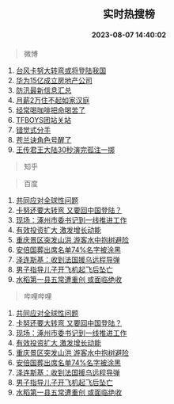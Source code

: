 <div align="center"><h2>实时热搜榜</h2><h4>2023-08-07 14:40:02</h4></div>

> 微博  

1. [台风卡努大转弯或将登陆我国](https://s.weibo.com/weibo?q=%23%E5%8F%B0%E9%A3%8E%E5%8D%A1%E5%8A%AA%E5%A4%A7%E8%BD%AC%E5%BC%AF%E6%88%96%E5%B0%86%E7%99%BB%E9%99%86%E6%88%91%E5%9B%BD%23&t=31&band_rank=1&Refer=top)<br />
2. [华为15亿成立房地产公司](https://s.weibo.com/weibo?q=%23%E5%8D%8E%E4%B8%BA15%E4%BA%BF%E6%88%90%E7%AB%8B%E6%88%BF%E5%9C%B0%E4%BA%A7%E5%85%AC%E5%8F%B8%23&t=31&band_rank=2&Refer=top)<br />
3. [防汛最新信息汇总](https://s.weibo.com/weibo?q=%23%E9%98%B2%E6%B1%9B%E6%9C%80%E6%96%B0%E4%BF%A1%E6%81%AF%E6%B1%87%E6%80%BB%23&t=31&band_rank=3&Refer=top)<br />
4. [月薪2万住不起如家汉庭](https://s.weibo.com/weibo?q=%23%E6%9C%88%E8%96%AA2%E4%B8%87%E4%BD%8F%E4%B8%8D%E8%B5%B7%E5%A6%82%E5%AE%B6%E6%B1%89%E5%BA%AD%23&t=31&band_rank=4&Refer=top)<br />
5. [经常喝咖啡把命喝苦了](https://s.weibo.com/weibo?q=%E7%BB%8F%E5%B8%B8%E5%96%9D%E5%92%96%E5%95%A1%E6%8A%8A%E5%91%BD%E5%96%9D%E8%8B%A6%E4%BA%86&t=31&band_rank=5&Refer=top)<br />
6. [TFBOYS团站关站](https://s.weibo.com/weibo?q=%23TFBOYS%E5%9B%A2%E7%AB%99%E5%85%B3%E7%AB%99%23&t=31&band_rank=6&Refer=top)<br />
7. [错觉式分手](https://s.weibo.com/weibo?q=%E9%94%99%E8%A7%89%E5%BC%8F%E5%88%86%E6%89%8B&t=31&band_rank=7&Refer=top)<br />
8. [苍兰诀角色号醒了](https://s.weibo.com/weibo?q=%23%E8%8B%8D%E5%85%B0%E8%AF%80%E8%A7%92%E8%89%B2%E5%8F%B7%E9%86%92%E4%BA%86%23&t=31&band_rank=8&Refer=top)<br />
9. [王传君王大陆30秒演完孤注一掷](https://s.weibo.com/weibo?q=%23%E7%8E%8B%E4%BC%A0%E5%90%9B%E7%8E%8B%E5%A4%A7%E9%99%8630%E7%A7%92%E6%BC%94%E5%AE%8C%E5%AD%A4%E6%B3%A8%E4%B8%80%E6%8E%B7%23&t=31&band_rank=9&Refer=top)<br />

> 知乎  


> 百度  

1. [共同应对全球性问题](https://www.baidu.com/s?wd=%E5%85%B1%E5%90%8C%E5%BA%94%E5%AF%B9%E5%85%A8%E7%90%83%E6%80%A7%E9%97%AE%E9%A2%98&sa=fyb_news&rsv_dl=fyb_news)<br />
2. [卡努还要大转弯 又要回中国登陆？](https://www.baidu.com/s?wd=%E5%8D%A1%E5%8A%AA%E8%BF%98%E8%A6%81%E5%A4%A7%E8%BD%AC%E5%BC%AF+%E5%8F%88%E8%A6%81%E5%9B%9E%E4%B8%AD%E5%9B%BD%E7%99%BB%E9%99%86%EF%BC%9F&sa=fyb_news&rsv_dl=fyb_news)<br />
3. [现场：涿州市委书记到一线推进工作](https://www.baidu.com/s?wd=%E7%8E%B0%E5%9C%BA%EF%BC%9A%E6%B6%BF%E5%B7%9E%E5%B8%82%E5%A7%94%E4%B9%A6%E8%AE%B0%E5%88%B0%E4%B8%80%E7%BA%BF%E6%8E%A8%E8%BF%9B%E5%B7%A5%E4%BD%9C&sa=fyb_news&rsv_dl=fyb_news)<br />
4. [有效投资扩大 激发增长动能](https://www.baidu.com/s?wd=%E6%9C%89%E6%95%88%E6%8A%95%E8%B5%84%E6%89%A9%E5%A4%A7+%E6%BF%80%E5%8F%91%E5%A2%9E%E9%95%BF%E5%8A%A8%E8%83%BD&sa=fyb_news&rsv_dl=fyb_news)<br />
5. [重庆景区突发山洪 游客水中抱树避险](https://www.baidu.com/s?wd=%E9%87%8D%E5%BA%86%E6%99%AF%E5%8C%BA%E7%AA%81%E5%8F%91%E5%B1%B1%E6%B4%AA+%E6%B8%B8%E5%AE%A2%E6%B0%B4%E4%B8%AD%E6%8A%B1%E6%A0%91%E9%81%BF%E9%99%A9&sa=fyb_news&rsv_dl=fyb_news)<br />
6. [安倍国葬出席名单74%名字被涂黑](https://www.baidu.com/s?wd=%E5%AE%89%E5%80%8D%E5%9B%BD%E8%91%AC%E5%87%BA%E5%B8%AD%E5%90%8D%E5%8D%9574%25%E5%90%8D%E5%AD%97%E8%A2%AB%E6%B6%82%E9%BB%91&sa=fyb_news&rsv_dl=fyb_news)<br />
7. [泽连斯基：收到法国援乌远程导弹](https://www.baidu.com/s?wd=%E6%B3%BD%E8%BF%9E%E6%96%AF%E5%9F%BA%EF%BC%9A%E6%94%B6%E5%88%B0%E6%B3%95%E5%9B%BD%E6%8F%B4%E4%B9%8C%E8%BF%9C%E7%A8%8B%E5%AF%BC%E5%BC%B9&sa=fyb_news&rsv_dl=fyb_news)<br />
8. [男子指导儿子开飞机起飞后坠亡](https://www.baidu.com/s?wd=%E7%94%B7%E5%AD%90%E6%8C%87%E5%AF%BC%E5%84%BF%E5%AD%90%E5%BC%80%E9%A3%9E%E6%9C%BA%E8%B5%B7%E9%A3%9E%E5%90%8E%E5%9D%A0%E4%BA%A1&sa=fyb_news&rsv_dl=fyb_news)<br />
9. [水稻第一县五常遭重创 或面临绝收](https://www.baidu.com/s?wd=%E6%B0%B4%E7%A8%BB%E7%AC%AC%E4%B8%80%E5%8E%BF%E4%BA%94%E5%B8%B8%E9%81%AD%E9%87%8D%E5%88%9B+%E6%88%96%E9%9D%A2%E4%B8%B4%E7%BB%9D%E6%94%B6&sa=fyb_news&rsv_dl=fyb_news)<br />

> 哔哩哔哩  

1. [共同应对全球性问题](https://www.baidu.com/s?wd=%E5%85%B1%E5%90%8C%E5%BA%94%E5%AF%B9%E5%85%A8%E7%90%83%E6%80%A7%E9%97%AE%E9%A2%98&sa=fyb_news&rsv_dl=fyb_news)<br />
2. [卡努还要大转弯 又要回中国登陆？](https://www.baidu.com/s?wd=%E5%8D%A1%E5%8A%AA%E8%BF%98%E8%A6%81%E5%A4%A7%E8%BD%AC%E5%BC%AF+%E5%8F%88%E8%A6%81%E5%9B%9E%E4%B8%AD%E5%9B%BD%E7%99%BB%E9%99%86%EF%BC%9F&sa=fyb_news&rsv_dl=fyb_news)<br />
3. [现场：涿州市委书记到一线推进工作](https://www.baidu.com/s?wd=%E7%8E%B0%E5%9C%BA%EF%BC%9A%E6%B6%BF%E5%B7%9E%E5%B8%82%E5%A7%94%E4%B9%A6%E8%AE%B0%E5%88%B0%E4%B8%80%E7%BA%BF%E6%8E%A8%E8%BF%9B%E5%B7%A5%E4%BD%9C&sa=fyb_news&rsv_dl=fyb_news)<br />
4. [有效投资扩大 激发增长动能](https://www.baidu.com/s?wd=%E6%9C%89%E6%95%88%E6%8A%95%E8%B5%84%E6%89%A9%E5%A4%A7+%E6%BF%80%E5%8F%91%E5%A2%9E%E9%95%BF%E5%8A%A8%E8%83%BD&sa=fyb_news&rsv_dl=fyb_news)<br />
5. [重庆景区突发山洪 游客水中抱树避险](https://www.baidu.com/s?wd=%E9%87%8D%E5%BA%86%E6%99%AF%E5%8C%BA%E7%AA%81%E5%8F%91%E5%B1%B1%E6%B4%AA+%E6%B8%B8%E5%AE%A2%E6%B0%B4%E4%B8%AD%E6%8A%B1%E6%A0%91%E9%81%BF%E9%99%A9&sa=fyb_news&rsv_dl=fyb_news)<br />
6. [安倍国葬出席名单74%名字被涂黑](https://www.baidu.com/s?wd=%E5%AE%89%E5%80%8D%E5%9B%BD%E8%91%AC%E5%87%BA%E5%B8%AD%E5%90%8D%E5%8D%9574%25%E5%90%8D%E5%AD%97%E8%A2%AB%E6%B6%82%E9%BB%91&sa=fyb_news&rsv_dl=fyb_news)<br />
7. [泽连斯基：收到法国援乌远程导弹](https://www.baidu.com/s?wd=%E6%B3%BD%E8%BF%9E%E6%96%AF%E5%9F%BA%EF%BC%9A%E6%94%B6%E5%88%B0%E6%B3%95%E5%9B%BD%E6%8F%B4%E4%B9%8C%E8%BF%9C%E7%A8%8B%E5%AF%BC%E5%BC%B9&sa=fyb_news&rsv_dl=fyb_news)<br />
8. [男子指导儿子开飞机起飞后坠亡](https://www.baidu.com/s?wd=%E7%94%B7%E5%AD%90%E6%8C%87%E5%AF%BC%E5%84%BF%E5%AD%90%E5%BC%80%E9%A3%9E%E6%9C%BA%E8%B5%B7%E9%A3%9E%E5%90%8E%E5%9D%A0%E4%BA%A1&sa=fyb_news&rsv_dl=fyb_news)<br />
9. [水稻第一县五常遭重创 或面临绝收](https://www.baidu.com/s?wd=%E6%B0%B4%E7%A8%BB%E7%AC%AC%E4%B8%80%E5%8E%BF%E4%BA%94%E5%B8%B8%E9%81%AD%E9%87%8D%E5%88%9B+%E6%88%96%E9%9D%A2%E4%B8%B4%E7%BB%9D%E6%94%B6&sa=fyb_news&rsv_dl=fyb_news)<br />

